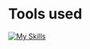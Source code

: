 # Tools used

[![My Skills](https://skillicons.dev/icons?i=ae,au,bash,blender,bun,css,devto,discord,electron,figma,github,gmail,html,idea,ai,java,js,linux,md,nextjs,nodejs,ps,postman,pr,prisma,py,react,regex,stackoverflow,tailwind,ts,vscode)](https://techlion.dev/about)
